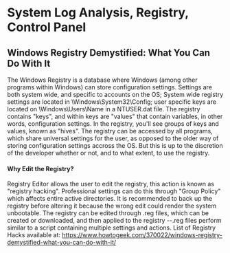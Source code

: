 # System Log Analysis, Registry, Control Panel
## Windows Registry Demystified: What You Can Do With It
The Windows Registry is a database where Windows (among other programs within Windows) can store configuration settings. 
Settings are both system wide, and specific to accounts on the OS; System wide registry settings are located in \Windows\System32\Config; user specific keys are located on \Windows\Users\Name in a NTUSER.dat file. 
The registry contains "keys", and within keys are "values" that contain variables, in other words, configuration settings. In the registry, you'll see groups of keys and values, known as "hives".
The registry can be accessed by all programs, which share universal settings for the user, as opposed to the older way of storing configuration settings accross the OS. But this is up to the discretion of the developer whether or not, and to what extent, to use the registry. 
#### Why Edit the Registry?
Registry Editor allows the user to edit the registry, this action is known as "registry hacking". Professional settings can do this through "Group Policy" which affects entire active directories. It is recommended to back up the registry before altering it because the wrong edit could render the system unbootable. The registry can be edited through .reg files, which can be created or downloaded, and then applied to the registry --.reg files perform similar to a script containing multiple settings and actions. List of Registry Hacks available at: https://www.howtogeek.com/370022/windows-registry-demystified-what-you-can-do-with-it/
